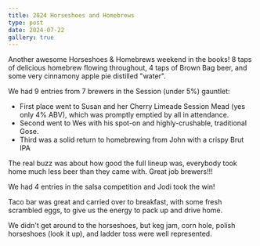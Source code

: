 ```yaml
---
title: 2024 Horseshoes and Homebrews
type: post
date: 2024-07-22
gallery: true
---
```


Another awesome Horseshoes & Homebrews weekend in the books! 8 taps of delicious homebrew flowing throughout, 4 taps of Brown Bag beer, and some very cinnamony apple pie distilled "water". 

We had 9 entries from 7 brewers in the Session (under 5%) gauntlet:
  * First place went to Susan and her Cherry Limeade Session Mead (yes only 4% ABV), which was promptly emptied by all in attendance.  
  * Second went to Wes with his spot-on and highly-crushable, traditional Gose.
  * Third was a solid return to homebrewing from John with a crispy Brut IPA

The real buzz was about how good the full lineup was, everybody took home much less beer than they came with. Great job brewers!!!

We had 4 entries in the salsa competition and Jodi took the win!

Taco bar was great and carried over to breakfast, with some fresh scrambled eggs, to give us the energy to pack up and drive home.

We didn't get around to the horseshoes, but keg jam, corn hole, polish horseshoes (look it up), and ladder toss were well represented. 